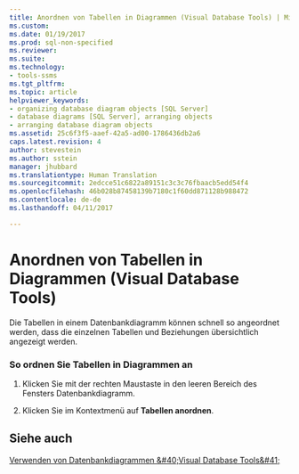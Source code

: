 ```yaml
---
title: Anordnen von Tabellen in Diagrammen (Visual Database Tools) | Microsoft-Dokumentation
ms.custom: 
ms.date: 01/19/2017
ms.prod: sql-non-specified
ms.reviewer: 
ms.suite: 
ms.technology:
- tools-ssms
ms.tgt_pltfrm: 
ms.topic: article
helpviewer_keywords:
- organizing database diagram objects [SQL Server]
- database diagrams [SQL Server], arranging objects
- arranging database diagram objects
ms.assetid: 25c6f3f5-aaef-42a5-ad00-1786436db2a6
caps.latest.revision: 4
author: stevestein
ms.author: sstein
manager: jhubbard
ms.translationtype: Human Translation
ms.sourcegitcommit: 2edcce51c6822a89151c3c3c76fbaacb5edd54f4
ms.openlocfilehash: 46b028b87458139b7180c1f60dd871128b988472
ms.contentlocale: de-de
ms.lasthandoff: 04/11/2017

---
```

# <a name="arrange-tables-in-diagrams-visual-database-tools"></a>Anordnen von Tabellen in Diagrammen (Visual Database Tools)
Die Tabellen in einem Datenbankdiagramm können schnell so angeordnet werden, dass die einzelnen Tabellen und Beziehungen übersichtlich angezeigt werden.  
  
### <a name="to-arrange-tables-in-diagrams"></a>So ordnen Sie Tabellen in Diagrammen an  
  
1.  Klicken Sie mit der rechten Maustaste in den leeren Bereich des Fensters Datenbankdiagramm.  
  
2.  Klicken Sie im Kontextmenü auf **Tabellen anordnen**.  
  
## <a name="see-also"></a>Siehe auch  
[Verwenden von Datenbankdiagrammen &amp;#40;Visual Database Tools&amp;#41;](../../ssms/visual-db-tools/work-with-database-diagrams-visual-database-tools.md)  
  


